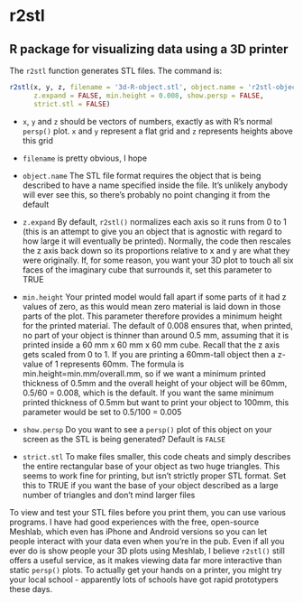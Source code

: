 
<!-- README.md is generated from README.Rmd. Please edit that file -->

# r2stl

## R package for visualizing data using a 3D printer

The `r2stl` function generates STL files. The command is:

``` r
r2stl(x, y, z, filename = '3d-R-object.stl', object.name = 'r2stl-object', 
      z.expand = FALSE, min.height = 0.008, show.persp = FALSE, 
      strict.stl = FALSE)
```

- `x`, `y` and `z` should be vectors of numbers, exactly as with R’s
  normal `persp()` plot. `x` and `y` represent a flat grid and `z`
  represents heights above this grid

- `filename` is pretty obvious, I hope

- `object.name` The STL file format requires the object that is being
  described to have a name specified inside the file. It’s unlikely
  anybody will ever see this, so there’s probably no point changing it
  from the default

- `z.expand` By default, `r2stl()` normalizes each axis so it runs from
  0 to 1 (this is an attempt to give you an object that is agnostic with
  regard to how large it will eventually be printed). Normally, the code
  then rescales the z axis back down so its proportions relative to x
  and y are what they were originally. If, for some reason, you want
  your 3D plot to touch all six faces of the imaginary cube that
  surrounds it, set this parameter to TRUE

- `min.height` Your printed model would fall apart if some parts of it
  had z values of zero, as this would mean zero material is laid down in
  those parts of the plot. This parameter therefore provides a minimum
  height for the printed material. The default of 0.008 ensures that,
  when printed, no part of your object is thinner than around 0.5 mm,
  assuming that it is printed inside a 60 mm x 60 mm x 60 mm cube.
  Recall that the z axis gets scaled from 0 to 1. If you are printing a
  60mm-tall object then a z-value of 1 represents 60mm. The formula is
  min.height=min.mm/overall.mm, so if we want a minimum printed
  thickness of 0.5mm and the overall height of your object will be 60mm,
  0.5/60 = 0.008, which is the default. If you want the same minimum
  printed thickness of 0.5mm but want to print your object to 100mm,
  this parameter would be set to 0.5/100 = 0.005

- `show.persp` Do you want to see a `persp()` plot of this object on
  your screen as the STL is being generated? Default is `FALSE`

- `strict.stl` To make files smaller, this code cheats and simply
  describes the entire rectangular base of your object as two huge
  triangles. This seems to work fine for printing, but isn’t strictly
  proper STL format. Set this to TRUE if you want the base of your
  object described as a large number of triangles and don’t mind larger
  files

To view and test your STL files before you print them, you can use
various programs. I have had good experiences with the free, open-source
Meshlab, which even has iPhone and Android versions so you can let
people interact with your data even when you’re in the pub. Even if all
you ever do is show people your 3D plots using Meshlab, I believe
`r2stl()` still offers a useful service, as it makes viewing data far
more interactive than static `persp()` plots. To actually get your hands
on a printer, you might try your local school - apparently lots of
schools have got rapid prototypers these days.
